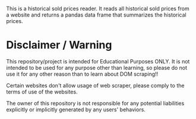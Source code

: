 This is a historical sold prices reader. It reads all historical sold prices from a website and returns a pandas data frame that summarizes the historical prices.

# Disclaimer / Warning
This repository/project is intended for Educational Purposes ONLY. It is not intended to be used for any purpose other than learning, so please do not use it for any other reason than to learn about DOM scraping!!

Certain websites don't allow usage of web scraper, please comply to the terms of use of the websites.

The owner of this repository is not responsible for any potential liabilities explicitly or implicitly generated by any users' behaviors.
